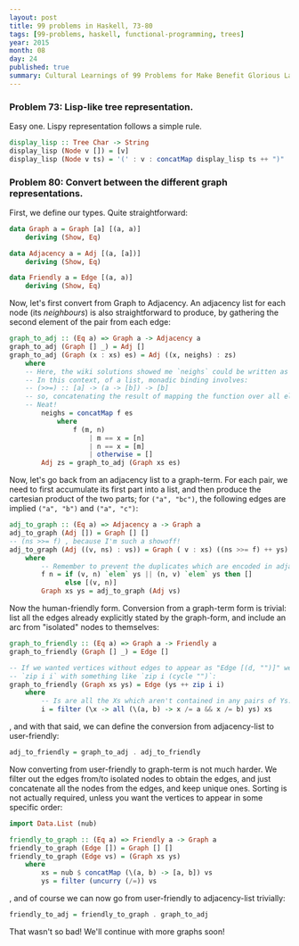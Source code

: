 ```yaml
---
layout: post
title: 99 problems in Haskell, 73-80
tags: [99-problems, haskell, functional-programming, trees]
year: 2015
month: 08
day: 24
published: true
summary: Cultural Learnings of 99 Problems for Make Benefit Glorious Language of Haskell
---
```


### Problem 73: Lisp-like tree representation.

Easy one. Lispy representation follows a simple rule.

```haskell
display_lisp :: Tree Char -> String
display_lisp (Node v []) = [v]
display_lisp (Node v ts) = '(' : v : concatMap display_lisp ts ++ ")"
```

### Problem 80: Convert between the different graph representations.

First, we define our types. Quite straightforward:

```haskell
data Graph a = Graph [a] [(a, a)]
    deriving (Show, Eq)

data Adjacency a = Adj [(a, [a])]
    deriving (Show, Eq)

data Friendly a = Edge [(a, a)]
    deriving (Show, Eq)
```

Now, let's first convert from Graph to Adjacency. An adjacency list for each node (its
_neighbours_) is also straightforward to produce, by gathering the second element of the
pair from each edge:

```haskell
graph_to_adj :: (Eq a) => Graph a -> Adjacency a
graph_to_adj (Graph [] _) = Adj []
graph_to_adj (Graph (x : xs) es) = Adj ((x, neighs) : zs)
    where
    -- Here, the wiki solutions showed me `neighs` could be written as (es >>= f).
    -- In this context, of a list, monadic binding involves:
    -- (>>=) :: [a] -> (a -> [b]) -> [b]
    -- so, concatenating the result of mapping the function over all elements of the list.
    -- Neat!
        neighs = concatMap f es
            where
                f (m, n)
                    | m == x = [n]
                    | n == x = [m]
                    | otherwise = []
        Adj zs = graph_to_adj (Graph xs es)
```

Now, let's go back from an adjacency list to a graph-term. For each pair, we need to
first accumulate its first part into a list, and then produce the cartesian product of the
two parts; for `("a", "bc")`, the following edges are implied `("a", "b")` and `("a", "c")`:

```haskell
adj_to_graph :: (Eq a) => Adjacency a -> Graph a
adj_to_graph (Adj []) = Graph [] []
-- (ns >>= f) , because I'm such a showoff!
adj_to_graph (Adj ((v, ns) : vs)) = Graph ( v : xs) ((ns >>= f) ++ ys)
    where
        -- Remember to prevent the duplicates which are encoded in adjacency-list form:
        f n = if (v, n) `elem` ys || (n, v) `elem` ys then []
              else [(v, n)]
        Graph xs ys = adj_to_graph (Adj vs)
```

Now the human-friendly form. Conversion from a graph-term form is trivial: list all the
edges already explicitly stated by the graph-form, and include an arc from "isolated"
nodes to themselves:

```haskell
graph_to_friendly :: (Eq a) => Graph a -> Friendly a
graph_to_friendly (Graph [] _) = Edge []

-- If we wanted vertices without edges to appear as "Edge [(d, "")]" we could replace
-- `zip i i` with something like `zip i (cycle "")`:
graph_to_friendly (Graph xs ys) = Edge (ys ++ zip i i)
    where
        -- Is are all the Xs which aren't contained in any pairs of Ys:
        i = filter (\x -> all (\(a, b) -> x /= a && x /= b) ys) xs
```

, and with that said, we can define the conversion from adjacency-list to user-friendly:

```haskell
adj_to_friendly = graph_to_adj . adj_to_friendly
```

Now converting from user-friendly to graph-term is not much harder. We filter out the
edges from/to isolated nodes to obtain the edges, and just concatenate all the nodes from
the edges, and keep unique ones. Sorting is not actually required, unless you want the
vertices to appear in some specific order:

```haskell
import Data.List (nub)

friendly_to_graph :: (Eq a) => Friendly a -> Graph a
friendly_to_graph (Edge []) = Graph [] []
friendly_to_graph (Edge vs) = (Graph xs ys)
    where
        xs = nub $ concatMap (\(a, b) -> [a, b]) vs
        ys = filter (uncurry (/=)) vs
```

, and of course we can now go from user-friendly to adjacency-list trivially:

```haskell
friendly_to_adj = friendly_to_graph . graph_to_adj
```

That wasn't so bad! We'll continue with more graphs soon!
